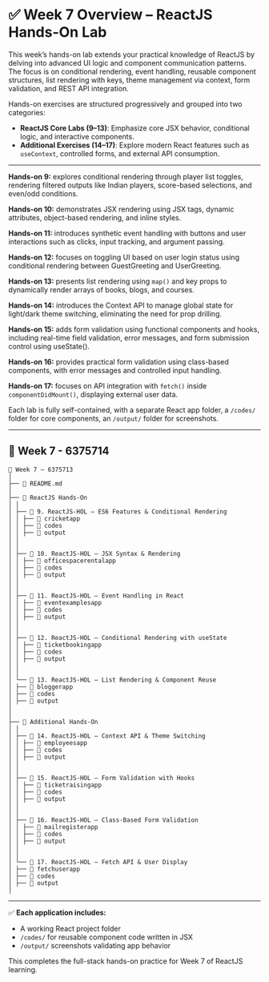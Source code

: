 # ✅ Week 7 Overview – ReactJS Hands-On Lab

This week’s hands-on lab extends your practical knowledge of ReactJS by delving into advanced UI logic and component communication patterns. The focus is on conditional rendering, event handling, reusable component structures, list rendering with keys, theme management via context, form validation, and REST API integration.

Hands-on exercises are structured progressively and grouped into two categories:

* **ReactJS Core Labs (9–13)**: Emphasize core JSX behavior, conditional logic, and interactive components.
* **Additional Exercises (14–17)**: Explore modern React features such as `useContext`, controlled forms, and external API consumption.

---

**Hands-on 9:** explores conditional rendering through player list toggles, rendering filtered outputs like Indian players, score-based selections, and even/odd conditions.

**Hands-on 10:** demonstrates JSX rendering using JSX tags, dynamic attributes, object-based rendering, and inline styles.

**Hands-on 11:** introduces synthetic event handling with buttons and user interactions such as clicks, input tracking, and argument passing.

**Hands-on 12:** focuses on toggling UI based on user login status using conditional rendering between GuestGreeting and UserGreeting.

**Hands-on 13:** presents list rendering using `map()` and key props to dynamically render arrays of books, blogs, and courses.

**Hands-on 14:** introduces the Context API to manage global state for light/dark theme switching, eliminating the need for prop drilling.

**Hands-on 15:** adds form validation using functional components and hooks, including real-time field validation, error messages, and form submission control using useState().

**Hands-on 16:** provides practical form validation using class-based components, with error messages and controlled input handling.

**Hands-on 17:** focuses on API integration with `fetch()` inside `componentDidMount()`, displaying external user data.

Each lab is fully self-contained, with a separate React app folder, a `/codes/` folder for core components, an `/output/` folder for screenshots.

---

## 📁 Week 7 - 6375714

```
📁 Week 7 – 6375713
│
├── 📄 README.md
│
├── 📁 ReactJS Hands-On
│ │
│ ├── 📁 9. ReactJS-HOL – ES6 Features & Conditional Rendering
│ │ ├── 📁 cricketapp
│ │ ├── 📁 codes
│ │ ├── 📁 output
│ │ 
│ │
│ ├── 📁 10. ReactJS-HOL – JSX Syntax & Rendering
│ │ ├── 📁 officespacerentalapp
│ │ ├── 📁 codes
│ │ ├── 📁 output
│ │ 
│ │
│ ├── 📁 11. ReactJS-HOL – Event Handling in React
│ │ ├── 📁 eventexamplesapp
│ │ ├── 📁 codes
│ │ ├── 📁 output
│ │ 
│ │
│ ├── 📁 12. ReactJS-HOL – Conditional Rendering with useState
│ │ ├── 📁 ticketbookingapp
│ │ ├── 📁 codes
│ │ ├── 📁 output
│ │
│ │
│ └── 📁 13. ReactJS-HOL – List Rendering & Component Reuse
│ ├── 📁 bloggerapp
│ ├── 📁 codes
│ ├── 📁 output
│ 
│
├── 📁 Additional Hands-On
│ │
│ ├── 📁 14. ReactJS-HOL – Context API & Theme Switching
│ │ ├── 📁 employeesapp
│ │ ├── 📁 codes
│ │ ├── 📁 output
│ │ 
│ │
│ ├── 📁 15. ReactJS-HOL – Form Validation with Hooks
│ │ ├── 📁 ticketraisingapp
│ │ ├── 📁 codes
│ │ ├── 📁 output
│ │ 
│ │
│ ├── 📁 16. ReactJS-HOL – Class-Based Form Validation
│ │ ├── 📁 mailregisterapp
│ │ ├── 📁 codes
│ │ ├── 📁 output
│ │ 
│ │
│ └── 📁 17. ReactJS-HOL – Fetch API & User Display
│ ├── 📁 fetchuserapp
│ ├── 📁 codes
│ ├── 📁 output
│ 
```

---

✅ **Each application includes:**

* A working React project folder
* `/codes/` for reusable component code written in JSX
* `/output/` screenshots validating app behavior


This completes the full-stack hands-on practice for Week 7 of ReactJS learning.


